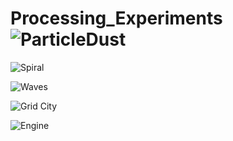 
# Processing_Experiments![ParticleDust](https://user-images.githubusercontent.com/57009925/235443801-9e2bf7c8-f9e4-461d-a483-c7cd52eaf5fe.jpg)

![Spiral](https://user-images.githubusercontent.com/57009925/235443816-38d71f89-29fc-4e66-bf5c-063494df759e.jpg)

![Waves](https://user-images.githubusercontent.com/57009925/235443828-89caaf3b-5309-4c49-8846-a20252fb0a10.png)

![Grid City](https://user-images.githubusercontent.com/57009925/235443836-5915556f-5972-4ef0-a6c3-8f76b0361047.png)

![Engine](https://user-images.githubusercontent.com/57009925/235443843-e709c0ec-adbf-4806-92bd-db88dbf592cd.png)
